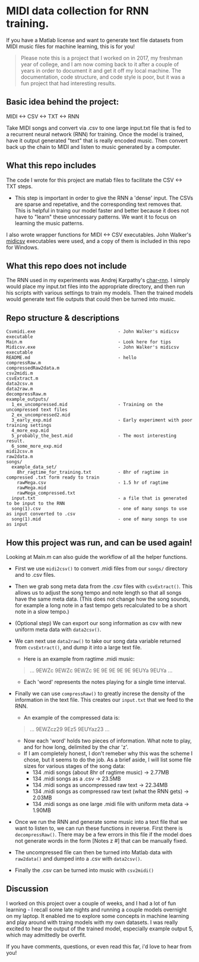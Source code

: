 # MIDI data collection for RNN training. #

If you have a Matlab license and want to generate text file datasets from MIDI music files for machine learning, this is for you!

>Please note this is a project that I worked on in 2017, my freshman year of college, and I am now coming back to it after a couple of years in order to document it and get it off my local machine. The documentation, code structure, and code style is poor, but it was a fun project that had interesting results.


## Basic idea behind the project: ##

MIDI <-> CSV <-> TXT <-> RNN

Take MIDI songs and convert via .csv to one large input.txt file that is fed to a recurrent neural network (RNN) for training. Once the model is trained, have it output generated "text" that is really encoded music. Then convert back up the chain to MIDI and listen to music generated by a computer. 


## What this repo includes ##

The code I wrote for this project are matlab files to facilitate the CSV <-> TXT steps. 
  - This step is important in order to give the RNN a 'dense' input. The CSVs are sparse and repetative, and the corresponding text removes that. This is helpful in traing our model faster and better because it does not have to "learn" these unncessary patterns. We want it to focus on learning the music patterns. 

I also wrote wrapper functions for MIDI <-> CSV executables. John Walker's [midicsv](http://www.fourmilab.ch/webtools/midicsv/) executables were used, and a copy of them is included in this repo for Windows.


## What this repo does not include ##

The RNN used in my experiments was Andrej Karpathy's [char-rnn](https://github.com/karpathy/char-rnn). I simply would place my input.txt files into the appropriate directory, and then run his scripts with various settings to train my models. Then the trained models would generate text file outputs that could then be turned into music.


## Repo structure & descriptions ##
```
Csvmidi.exe                               - John Walker's midicsv executable
Main.m                                    - Look here for tips
Midicsv.exe                               - John Walker's midicsv executable
README.md                                 - hello
compressRaw.m
compressedRaw2data.m
csv2midi.m
csvExtract.m
data2csv.m
data2raw.m
decompressRaw.m
example_outputs/
  1_ex_uncompressed.mid                   - Training on the uncompressed text files
  2_ex_uncompressed2.mid
  3_early_exp.mid                         - Early experiment with poor training settings 
  4_more_exp.mid
  5_probably_the_best.mid                 - The most interesting result.
  6_some_more_exp.mid
midi2csv.m
raw2data.m
songs/
  example_data_set/
    8hr_ragtime_for_training.txt          - 8hr of ragtime in compressed .txt form ready to train
    rawMega.csv                           - 1.5 hr of ragtime
    rawMega.mid  
    rawMega_compressed.txt
  input.txt                               - a file that is generated to be input to the RNN
  song(1).csv                             - one of many songs to use as input converted to .csv
  song(1).mid                             - one of many songs to use as input
```
## How this project was run, and can be used again! ##

Looking at Main.m can also guide the workflow of all the helper functions. 
- First we use `midi2csv()` to convert .midi files from our `songs/` directory and to .csv files. 

- Then we grab song meta data from the .csv files with `csvExtract()`. This allows us to adjust the song tempo and note length so that all songs have the same meta data. (This does not change how the song sounds, for example a long note in a fast tempo gets recalculated to be a short note in a slow tempo.) 

- (Optional step) We can export our song information as csv with new uniform meta data with `data2csv()`.

- We can next use `data2raw()` to take our song data variable returned from `cvsExtract()`, and dump it into a large text file.
  - Here is an example from ragtime .midi music:
  > ...
    9EWZc
    9EWZc
    9EWZc
    9E
    9E
    9E
    9E
    9E
    9EUYa
    9EUYa
    ...
  - Each 'word' represents the notes playing for a single time interval. 

- Finally we can use `compressRaw()` to greatly increse the density of the information in the text file. This creates our `input.txt` that we feed to the RNN. 
  - An example of the compressed data is: 
  > ... 9EWZcz29 9Ez5 9EUYaz23 ...
  - Now each 'word' holds two pieces of information. What note to play, and for how long, delimited by the char 'z'. 
  - If I am completely honest, I don't remeber why this was the scheme I chose, but it seems to do the job. As a brief aside, I will list some file sizes for various stages of the song data: 
    - 134 .midi songs (about 8hr of ragtime music) -> 2.77MB
    - 134 .midi songs as a .csv -> 23.5MB
    - 134 .midi songs as uncompressed raw text -> 22.34MB
    - 134 .midi songs as compressed raw text (what the RNN gets) -> 2.03MB
    - 134 .midi songs as one large .midi file with uniform meta data -> 1.90MB

- Once we run the RNN and generate some music into a text file that we want to listen to, we can run these functions in reverse. First there is `decompressRaw()`. There may be a few errors in this file if the model does not generate words in the form [Notes z #] that can be manually fixed. 

- The uncompressed file can then be turned into Matlab data with `raw2data()` and dumped into a .csv with `data2csv()`.

- Finally the .csv can be turned into music with `csv2midi()`


## Discussion ##

I worked on this project over a couple of weeks, and I had a lot of fun learning - I recall some late nights and running a couple models overnight on my laptop. It enabled me to explore some concepts in machine learning and play around with traing models with my own datasets. I was really excited to hear the output of the trained model, especially example output 5, which may admittedly be overfit. 

If you have comments, questions, or even read this far, i'd love to hear from you! 

